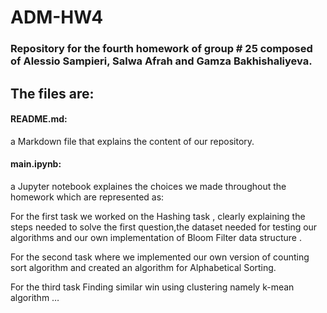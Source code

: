 # ADM-HW4

### Repository for the fourth homework of group # 25 composed of Alessio Sampieri, Salwa Afrah and Gamza Bakhishaliyeva.

## The files are:

#### README.md: 
a Markdown file that explains the content of our repository.

#### main.ipynb: 
a Jupyter notebook explaines the choices we made throughout the homework which are represented as:

For the first task  we worked on the Hashing task , clearly explaining the steps needed to solve the first question,the dataset needed for testing our algorithms and our own implementation of Bloom Filter data structure . 

For the second task where we implemented our own version of counting sort algorithm and created an algorithm for Alphabetical Sorting.

For the third task Finding similar win using clustering namely k-mean algorithm …

